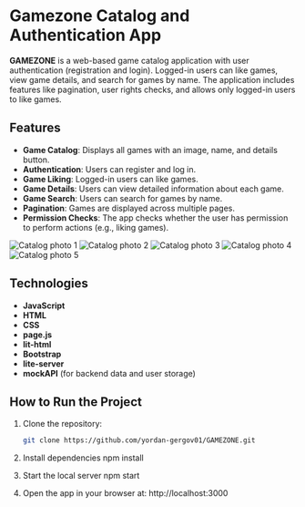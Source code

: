 # Gamezone Catalog and Authentication App

**GAMEZONE** is a web-based game catalog application with user authentication (registration and login). Logged-in users can like games, view game details, and search for games by name. The application includes features like pagination, user rights checks, and allows only logged-in users to like games.

## Features

- **Game Catalog**: Displays all games with an image, name, and details button.
- **Authentication**: Users can register and log in.
- **Game Liking**: Logged-in users can like games.
- **Game Details**: Users can view detailed information about each game.
- **Game Search**: Users can search for games by name.
- **Pagination**: Games are displayed across multiple pages.
- **Permission Checks**: The app checks whether the user has permission to perform actions (e.g., liking games).

![Catalog photo 1](https://github.com/user-attachments/assets/d996cbb0-d402-4e53-b1ea-68b4ad9207d7)
![Catalog photo 2](https://github.com/user-attachments/assets/a2f744b1-8e04-4740-85d4-6bbdc41bdc75)
![Catalog photo 3](https://github.com/user-attachments/assets/acac0182-213b-41e4-9331-76ab07e4de8c)
![Catalog photo 4](https://github.com/user-attachments/assets/5e5f4972-8322-4ac6-9150-0388454a15c8)
![Catalog photo 5](https://github.com/user-attachments/assets/31cc7959-1bdf-4cb5-af9c-7ba5b62c1b27)


## Technologies

- **JavaScript**
- **HTML**
- **CSS**
- **page.js**
- **lit-html**
- **Bootstrap**
- **lite-server**
- **mockAPI** (for backend data and user storage)

## How to Run the Project

1. Clone the repository:
   ```bash
   git clone https://github.com/yordan-gergov01/GAMEZONE.git

2. Install dependencies
   npm install

3. Start the local server
   npm start

4. Open the app in your browser at:
  http://localhost:3000

